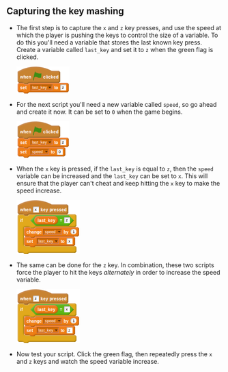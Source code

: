## Capturing the key mashing

- The first step is to capture the `x` and `z` key presses, and use the speed at which the player is pushing the keys to control the size of a variable. To do this you'll need a variable that stores the last known key press. Create a variable called `last_key` and set it to `z` when the green flag is clicked.
    
    ![script](images/greenflag1.png)

- For the next script you'll need a new variable called `speed`, so go ahead and create it now. It can be set to `0` when the game begins.
    
    ![script](images/greenflag2.png)

<!--
when green flag clicked
set [last_key v] to [z]
set [speed v] to [0]
-->

- When the `x` key is pressed, if the `last_key` is equal to `z`, then the `speed` variable can be increased and the `last_key` can be set to `x`. This will ensure that the player can't cheat and keep hitting the `x` key to make the speed increase.
    
    ![script](images/x_script.png)

- The same can be done for the `z` key. In combination, these two scripts force the player to hit the keys *alternately* in order to increase the speed variable.
    
    ![script](images/z_script.png)

- Now test your script. Click the green flag, then repeatedly press the `x` and `z` keys and watch the speed variable increase.